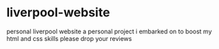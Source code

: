# liverpool-website
personal liverpool website
a personal project i embarked on to boost my html and css skills 
please drop your reviews 
